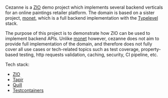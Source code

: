 Cezanne is a [ZIO](https://zio.dev/) demo project which implements several backend verticals for an online paintings retailer platform. The domain is based on a sister project, [monet](https://github.com/filiprd/monet), which is a full backend implementation with the [Typelevel](https://typelevel.org/) stack.

The purpose of this project is to demonstrate how ZIO can be used to implement backend APIs. Unlike [monet](https://github.com/filiprd/monet) however, cezanne does not aim to provide full implementation of the domain, and therefore does not fully cover all use cases or tech-related topics such as test coverage, property-based testing, http requests validation, caching, security, CI pipeline, etc.

Tech stack:
- [ZIO](https://zio.dev/)
- [Tapir](https://github.com/softwaremill/tapir)
- [Quill](https://zio.dev/zio-quill/)
- [Testcontainers](https://testcontainers.com/)